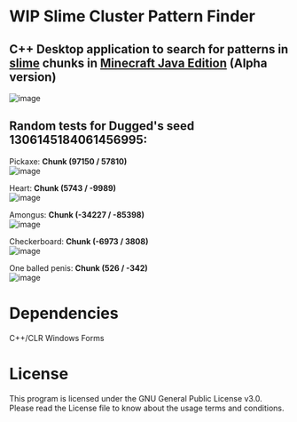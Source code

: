 # WIP Slime Cluster Pattern Finder
## C++ Desktop application to search for patterns in [slime](https://minecraft.fandom.com/wiki/Slime) chunks in [Minecraft Java Edition](https://www.minecraft.net/) **(Alpha version)**
![image](https://user-images.githubusercontent.com/103208695/169470498-02263341-e6da-417a-a5f6-c9bddca67de5.png)

## Random tests for Dugged's seed 1306145184061456995:
Pickaxe: **Chunk (97150 / 57810)**<br >
![image](https://user-images.githubusercontent.com/103208695/169470690-0a625fa3-7faa-42de-b663-ec08a9f17098.png)

Heart: **Chunk (5743 / -9989)**<br >
![image](https://user-images.githubusercontent.com/103208695/169470775-9ebe1f58-8b1b-4a16-8778-04da80eb893f.png)

Amongus: **Chunk (-34227 / -85398)**<br >
![image](https://user-images.githubusercontent.com/103208695/169470850-327f4dd1-df5c-4895-91e1-ba54a93a65fb.png)

Checkerboard: **Chunk (-6973 / 3808)**<br >
![image](https://user-images.githubusercontent.com/103208695/169470983-cd834acb-e9d8-42dd-ba82-10e81d77e1cd.png)

One balled penis: **Chunk (526 / -342)**<br >
![image](https://user-images.githubusercontent.com/103208695/169471053-6e11994e-edf9-454a-8c18-6293188f4fc2.png)



# Dependencies
C++/CLR Windows Forms

# License
This program is licensed under the GNU General Public License v3.0. Please read the License file to know about the usage terms and conditions.
